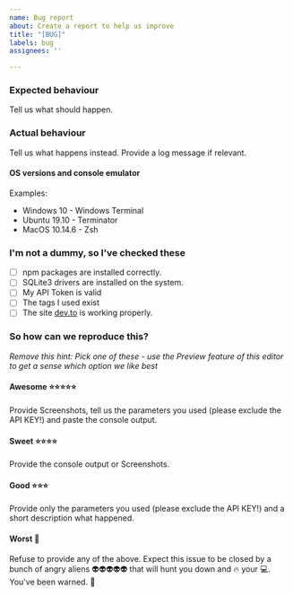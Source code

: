 ```yaml
---
name: Bug report
about: Create a report to help us improve
title: "[BUG]"
labels: bug
assignees: ''

---
```


### Expected behaviour
Tell us what should happen.

### Actual behaviour
Tell us what happens instead. Provide a log message if relevant.

#### OS versions and console emulator
Examples:
- Windows 10 - Windows Terminal
- Ubuntu 19.10 - Terminator
- MacOS 10.14.6 - Zsh

### I'm not a dummy, so I've checked these
- [ ] npm packages are installed correctly.
- [ ] SQLite3 drivers are installed on the system.
- [ ] My API Token is valid
- [ ] The tags I used exist
- [ ] The site [dev.to](https://dev.to/) is working properly.

### So how can we reproduce this?
_Remove this hint: Pick one of these - use the Preview feature of this editor to get a sense which option we like best_

#### Awesome :star::star::star::star::star:
Provide Screenshots, tell us the parameters you used (please exclude the API KEY!) and paste the console output.

#### Sweet :star::star::star::star:
Provide the console output or Screenshots.

#### Good :star::star::star:
Provide only the parameters you used (please exclude the API KEY!) and a short description what happened.

#### Worst :poop:
Refuse to provide any of the above. Expect this issue to be closed by a bunch of angry aliens :alien::alien::alien::alien::alien: that will hunt you down and :fire: your :computer:. You've been warned. :fire_engine:
